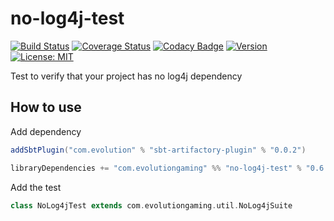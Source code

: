 # no-log4j-test 
[![Build Status](https://github.com/evolution-gaming/no-log4j-test/workflows/CI/badge.svg)](https://github.com/evolution-gaming/no-log4j-test/actions?query=workflow%3ACI)
[![Coverage Status](https://coveralls.io/repos/evolution-gaming/no-log4j-test/badge.svg)](https://coveralls.io/r/evolution-gaming/no-log4j-test)
[![Codacy Badge](https://app.codacy.com/project/badge/Grade/189a08f349834aac87b17f6e3ceac613)](https://www.codacy.com/gh/evolution-gaming/no-log4j-test/dashboard?utm_source=github.com&amp;utm_medium=referral&amp;utm_content=evolution-gaming/no-log4j-test&amp;utm_campaign=Badge_Grade)
[![Version](https://img.shields.io/badge/version-click-blue)](https://evolution.jfrog.io/artifactory/api/search/latestVersion?g=com.evolutiongaming&a=no-log4j-test_2.13&repos=public)
[![License: MIT](https://img.shields.io/badge/License-MIT-yellowgreen.svg)](https://opensource.org/licenses/MIT)

Test to verify that your project has no log4j dependency

## How to use

Add dependency

```scala
addSbtPlugin("com.evolution" % "sbt-artifactory-plugin" % "0.0.2")

libraryDependencies += "com.evolutiongaming" %% "no-log4j-test" % "0.6.2" % Test
```

Add the test

```scala
class NoLog4jTest extends com.evolutiongaming.util.NoLog4jSuite
```